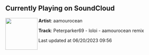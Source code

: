 ## Currently Playing on SoundCloud

[<img align="left" width="100" src="https://i1.sndcdn.com/artworks-208aN0zRLX0uzkhi-hlOHvg-t500x500.jpg">](https://soundcloud.com/aamourocean/peterparker69-loloi-aamourocean-remix)

**Artist**: aamourocean 

**Track**: Peterparker69 - loloi - aamourocean remix

Last updated at 06/20/2023 09:56
